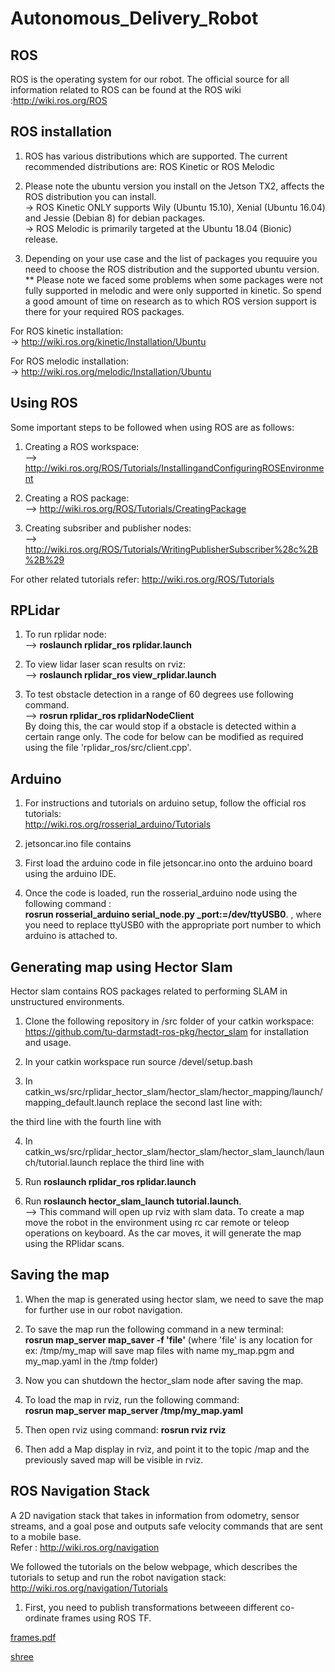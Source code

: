 # Autonomous_Delivery_Robot

## ROS

ROS is the operating system for our robot. The official source for all information related to ROS can be found at the ROS wiki :http://wiki.ros.org/ROS

## ROS installation

1. ROS has various distributions which are supported. The current recommended distributions are: ROS Kinetic or ROS Melodic

2. Please note the ubuntu version you install on the Jetson TX2, affects the ROS distribution you can install.</br>
-> ROS Kinetic ONLY supports Wily (Ubuntu 15.10), Xenial (Ubuntu 16.04) and Jessie (Debian 8) for debian packages.</br>
-> ROS Melodic is primarily targeted at the Ubuntu 18.04 (Bionic) release.

3. Depending on your use case and the list of packages you requuire you need to choose the ROS distribution and the supported ubuntu version. </br>
** Please note we faced some problems when some packages were not fully supported in melodic and were only supported in kinetic. So spend a good amount of time on research as to which ROS version support is there for your required ROS packages.

For ROS kinetic installation:</br>
-> http://wiki.ros.org/kinetic/Installation/Ubuntu

For ROS melodic installation:</br>
-> http://wiki.ros.org/melodic/Installation/Ubuntu

## Using ROS

Some important steps to be followed when using ROS are as follows:

1. Creating a ROS workspace:</br>
--> http://wiki.ros.org/ROS/Tutorials/InstallingandConfiguringROSEnvironment

2. Creating a ROS package:</br>
--> http://wiki.ros.org/ROS/Tutorials/CreatingPackage

3. Creating subsriber and publisher nodes:</br>
--> http://wiki.ros.org/ROS/Tutorials/WritingPublisherSubscriber%28c%2B%2B%29

For other related tutorials refer: http://wiki.ros.org/ROS/Tutorials

## RPLidar

1. To run rplidar node:</br>
--> **roslaunch rplidar_ros rplidar.launch**

2. To view lidar laser scan results on rviz:</br>
--> **roslaunch rplidar_ros view_rplidar.launch**

3. To test obstacle detection in a range of 60 degrees use following command.</br>
--> **rosrun rplidar_ros rplidarNodeClient** </br>
  By doing this, the car would stop if a obstacle is detected within a certain range only. The code for below can be modified as required using the file 'rplidar_ros/src/client.cpp'.
  

## Arduino

1. For instructions and tutorials on arduino setup, follow the official ros tutorials: </br> http://wiki.ros.org/rosserial_arduino/Tutorials

2. jetsoncar.ino file contains 

2. First load the arduino code in file jetsoncar.ino onto the arduino board using the arduino IDE.

3. Once the code is loaded, run the rosserial_arduino node using the following command : </br>
**rosrun rosserial_arduino serial_node.py _port:=/dev/ttyUSB0**. , where you need to replace ttyUSB0 with the appropriate port number to which arduino is attached to.


## Generating map using Hector Slam

Hector slam contains ROS packages related to performing SLAM in unstructured environments.</br>

1. Clone the following repository in /src folder of your catkin workspace:</br> https://github.com/tu-darmstadt-ros-pkg/hector_slam for installation and usage.

2. In your catkin workspace run source /devel/setup.bash

3. In catkin_ws/src/rplidar_hector_slam/hector_slam/hector_mapping/launch/mapping_default.launch
replace the second last line with: </br>
  <node pkg="tf" type="static_transform_publisher" name="base_to_laser_broadcaster" args="0 0 0 0 0 0 base_link laser 100" />
  the third line with
  <arg name="base_frame" default="base_link"/>
  the fourth line with
  <arg name="odom_frame" default="base_link"/>
  
4. In catkin_ws/src/rplidar_hector_slam/hector_slam/hector_slam_launch/launch/tutorial.launch
replace the third line with </br>
<param name="/use_sim_time" value="false"/>

5. Run **roslaunch rplidar_ros rplidar.launch**

6. Run **roslaunch hector_slam_launch tutorial.launch**.  </br>
--> This command will open up rviz with slam data. To create a map move the robot in the environment using rc car remote or teleop operations on keyboard. As the car moves, it will generate the map using the RPlidar scans.


## Saving the map

1. When the map is generated using hector slam, we need to save the map for further use in our robot navigation.

2. To save the map run the following command in a new terminal: </br>
**rosrun map_server map_saver -f 'file'** (where 'file' is any location for ex: /tmp/my_map will save map files with name my_map.pgm and my_map.yaml in the /tmp folder)

3. Now you can shutdown the hector_slam node after saving the map.

4. To load the map in rviz, run the following command: </br>
**rosrun map_server map_server /tmp/my_map.yaml**  

5. Then open rviz using command:
**rosrun rviz rviz** 

6. Then add a Map display in rviz, and point it to the topic /map and the previously saved map will be visible in rviz.


## ROS Navigation Stack

A 2D navigation stack that takes in information from odometry, sensor streams, and a goal pose and outputs safe velocity commands that are sent to a mobile base. </br>
Refer : http://wiki.ros.org/navigation

We followed the tutorials on the below webpage, which describes the tutorials to setup and run the robot navigation stack: http://wiki.ros.org/navigation/Tutorials 


1. First, you need to publish transformations betweeen different co-ordinate frames using ROS TF.

[frames.pdf](https://github.com/Shubhamp1612/Autonomous_Delivery_Robot/blob/master/frame_navigation_stack/frames.pdf)

<object data="https://github.com/Shubhamp1612/Autonomous_Delivery_Robot/blob/master/frame_navigation_stack/frames.pdf" type="application/pdf" title="SamplePdf" width="500" height="720">
    <a href="https://github.com/Shubhamp1612/Autonomous_Delivery_Robot/blob/master/frame_navigation_stack/frames.pdf">shree</a> 
</object>

